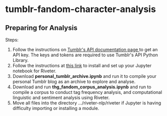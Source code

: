 # tumblr-fandom-character-analysis
## Preparing for Analysis
Steps:
1. Follow the instructions on <a href = 'https://www.tumblr.com/docs/en/api/v2'>Tumblr's API documentation page </a> to get an API key. The keys and tokens are required to use Tumblr's API Python Library.  
2. Follow the instructions at <a href = 'https://github.com/maartensap/riveter-nlp'>this link</a> to install and set up your Jupyter notebook for Riveter.
3. Download __personal_tumblr_archive.ipynb__ and run it to compile your personal Tumblr blog as an archive to explore and analyse.
4. Download and run __thg_fandom_corpus_analysis.ipynb__ and run to compile a corpus to conduct tag frequency analysis, and computational linguistic and sentiment analysis using Riveter.
5. Move all files into the directory .../riveter-nlp/riveter if Jupyter is having difficulty importing or installing a module.
